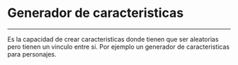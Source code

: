 # Generador de caracteristicas
---

Es la capacidad de crear caracteristicas donde tienen que ser aleatorias pero tienen un vinculo entre si. Por ejemplo un generador de caracteristicas para personajes.
